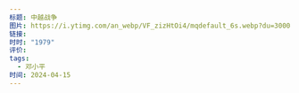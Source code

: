 ```yaml
---
标题: 中越战争
图片: https://i.ytimg.com/an_webp/VF_zizHtOi4/mqdefault_6s.webp?du=3000&sqp=CIj_9LAG&rs=AOn4CLCIyAUPPmQ5uqYsSfUvIGoP_w7STw
链接: 
时时: "1979"
评价: 
tags:
  - 邓小平
时间: 2024-04-15
---
```


